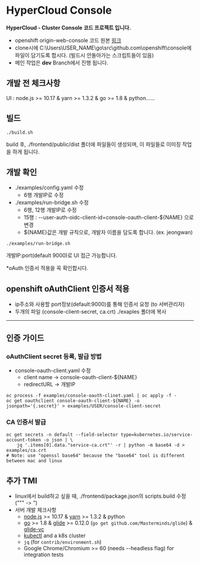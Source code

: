 HyperCloud Console
=========================
**HyperCloud - Cluster Console 코드 프로젝트 입니다.**
- openshift origin-web-console 코드 원본 [링크](https://quay.io/repository/openshift/origin-console?tab=tags)
- clone시에 C:\Users\USER_NAME\go\src\github.com\openshift\console에 파일이 담기도록 합시다. (빌드시 안돌아가는 스크립트들이 있음)
- 메인 작업은 **dev** Branch에서 진행 됩니다.
## 개발 전 체크사항

UI : node.js >= 10.17 & yarn >= 1.3.2 & go >= 1.8 & python......

## 빌드

```
./build.sh
```

build 후, ./frontend/public/dist 폴더에 파일들이 생성되며, 이 파일들로 이미징 작업을 하게 됩니다.


## 개발 확인
- ./examples/config.yaml 수정
    - 6행 개발IP로 수정
- ./examples/run-bridge.sh 수정
    - 6행, 12행 개발IP로 수정
    - 15행 : --user-auth-oidc-client-id=console-oauth-client-${NAME} 으로 변경
    - ${NAME}값은 개발 규칙으로, 개발자 이름을 담도록 합니다. (ex. jeongwan)
```
./examples/run-bridge.sh
```
개발IP:port(default 9000)로 UI 접근 가능합니다.
 
 *oAuth 인증서 적용을 꼭 확인합시다.

## openshift oAuthClient 인증서 적용
- ip주소와 사용할 port정보(default:9000)를 통해 인증서 요청 (to 서버관리자)
- 두개의 파일 (console-client-secret, ca.crt) ./exaples 폴더에 복사
---
## 인증 가이드
### oAuthClient secret 등록, 발급 방법
- console-oauth-client.yaml 수정
    - client name → console-oauth-client-${NAME}
    - redirectURL → 개발IP
```
oc process -f examples/console-oauth-clinet.yaml | oc apply -f -
oc get oauthclient console-oauth-client-${NAME} -o jsonpath='{.secret}' > examples/USER/console-client-secret
```

### CA 인증서 발급
```
oc get secrets -n default --field-selector type=kubernetes.io/service-account-token -o json | \
    jq '.items[0].data."service-ca.crt"' -r | python -m base64 -d > examples/ca.crt
# Note: use "openssl base64" because the "base64" tool is different between mac and linux
```

## 추가 TMI
- linux에서 build하고 싶을 때, ./frontend/package.json의 scripts.build 수정 (\"\"\" -> \") 
- 서버 개발 체크사항
    - [node.js](https://nodejs.org/) >= 10.17 & [yarn](https://yarnpkg.com/en/docs/install) >= 1.3.2 & python
    - [go](https://golang.org/) >= 1.8 & [glide](https://glide.sh/) >= 0.12.0 (`go get github.com/Masterminds/glide`) & [glide-vc](https://github.com/sgotti/glide-vc)
    - [kubectl](https://kubernetes.io/docs/tasks/tools/install-kubectl/) and a k8s cluster
    - `jq` (for `contrib/environment.sh`)
    - Google Chrome/Chromium >= 60 (needs --headless flag) for integration tests
    

